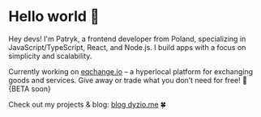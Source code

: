 # Hello world 👋

Hey devs! I'm Patryk, a frontend developer from Poland, specializing in JavaScript/TypeScript, React, and Node.js. I build apps with a focus on simplicity and scalability.

Currently working on [eqchange.io](https://eqchange.io) – a hyperlocal platform for exchanging goods and services. Give away or trade what you don’t need for free! 🚀 {BETA soon}

Check out my projects & blog: [blog dyzio.me](https://dyzio.me) 🍀 



